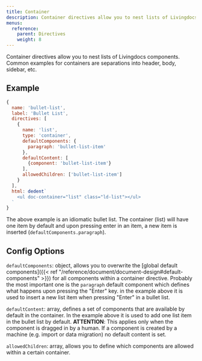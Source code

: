 ```yaml
---
title: Container
description: Container directives allow you to nest lists of Livingdocs components.
menus:
  reference:
    parent: Directives
    weight: 8
---
```


Container directives allow you to nest lists of Livingdocs components. Common examples for containers are separations into header, body, sidebar, etc.

## Example

```js
{
  name: 'bullet-list',
  label: 'Bullet List',
  directives: [
    {
      name: 'list',
      type: 'container',
      defaultComponents: {
        paragraph: 'bullet-list-item'
      },
      defaultContent: [
        {component: 'bullet-list-item'}
      ],
      allowedChildren: ['bullet-list-item']
    }
  ],
  html: dedent`
    <ul doc-container="list" class="ld-list"></ul>
  `
}
```

The above example is an idiomatic bullet list. The container (list) will have one item by default and upon pressing enter in an item, a new item is inserted (`defaultComponents.paragraph`).

## Config Options

`defaultComponents`: object, allows you to overwrite the [global default components]({{< ref "/reference/document/document-design#default-components" >}}) for all components within a container directive. Probably the most important one is the `paragraph` default component which defines what happens upon pressing the "Enter" key. in the example above it is used to insert a new list item when pressing "Enter" in a bullet list.

`defaultContent`: array, defines a set of components that are available by default in the container. In the example above it is used to add one list item in the bullet list by default.
**ATTENTION**: This applies only when the component is dragged in by a human. If a component is created by a machine (e.g. import or data migration) no default content is set.

`allowedChildren`: array, allows you to define which components are allowed within a certain container.

